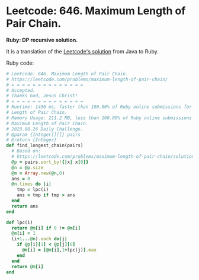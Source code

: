 # Leetcode: 646. Maximum Length of Pair Chain.

**Ruby: DP recursive solution.**


It is a translation of the [Leetcode's solution](https://leetcode.com/problems/maximum-length-of-pair-chain/solution/) from Java to Ruby.

Ruby code:
```Ruby
# Leetcode: 646. Maximum Length of Pair Chain.
# https://leetcode.com/problems/maximum-length-of-pair-chain/
# = = = = = = = = = = = = = =
# Accepted.
# Thanks God, Jesus Christ!
# = = = = = = = = = = = = = =
# Runtime: 1490 ms, faster than 100.00% of Ruby online submissions for Maximum
# Length of Pair Chain.
# Memory Usage: 211.2 MB, less than 100.00% of Ruby online submissions for
# Maximum Length of Pair Chain.
# 2023.08.26 Daily Challenge.
# @param {Integer[][]} pairs
# @return {Integer}
def find_longest_chain(pairs)
  # Based on:
  # https://leetcode.com/problems/maximum-length-of-pair-chain/solution/
  @p = pairs.sort_by!{|x| x[0]}
  @n = @p.size
  @m = Array.new(@n,0)
  ans = 0
  @n.times do |i|
    tmp = lpc(i)
    ans = tmp if tmp > ans
  end
  return ans
end

def lpc(i)
  return @m[i] if 0 != @m[i]
  @m[i] = 1
  (i+1...@n).each do|j|
    if @p[i][1] < @p[j][0]
      @m[i] = [@m[i],1+lpc(j)].max
    end
  end
  return @m[i]
end
```
